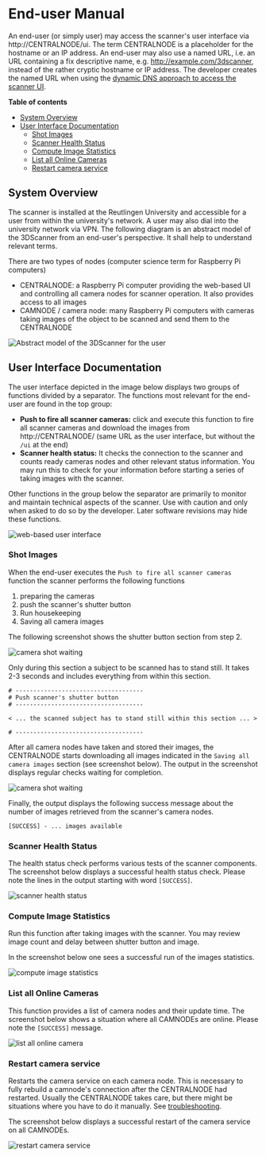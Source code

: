 # End-user Manual

An end-user (or simply user) may access the scanner's user interface via http://CENTRALNODE/ui. The term CENTRALNODE is a placeholder for the hostname or an IP address. An end-user may also use a named URL, i.e. an URL containing a fix descriptive name, e.g. http://example.com/3dscanner, instead of the rather cryptic hostname or IP address. The developer creates the named URL when using the [dynamic DNS approach to access the scanner UI](dyndns.md).

**Table of contents**

* [System Overview](#system-overview)
* [User Interface Documentation](#user-interface-documentation)
  * [Shot Images](#shot-images)
  * [Scanner Health Status](#scanner-health-status)
  * [Compute Image Statistics](#compute-image-statistics)
  * [List all Online Cameras](#list-all-online-cameras)
  * [Restart camera service](#restart-camera-service)

## System Overview

The scanner is installed at the Reutlingen University and accessible for a user from within the university's network. A user may also dial into the university network via VPN. The following diagram is an abstract model of the 3DScanner from an end-user's perspective. It shall help to understand relevant terms. 

There are two types of nodes (computer science term for Raspberry Pi computers)

* CENTRALNODE: a Raspberry Pi computer providing the web-based UI and controlling all camera nodes for scanner operation. It also provides access to all images
* CAMNODE / camera node: many Raspberry Pi computers with cameras taking images of the object to be scanned and send them to the CENTRALNODE

![ Abstract model of the 3DScanner for the user](http://www.plantuml.com/plantuml/png/9Scn3K8n30N0LM21k4X7pGOCW89jyICI9xAV1UE3H7N5dRlnID7qSJg07HSYR-_ox3ZoaQ7Eow26mciIY_AhEjNhZPkPEiqM-26BWsJVgyG_2Zxu0W00)


## User Interface Documentation

The user interface depicted in the image below displays two groups of functions divided by a separator. The functions most relevant for the end-user are found in the top group:

* **Push to fire all scanner cameras:** click and execute this function to fire all scanner cameras and download the images from http://CENTRALNODE/ (same URL as the user interface, but without the `/ui` at the end)
* **Scanner health status:** It checks the connection to the scanner and counts ready cameras nodes and other relevant status information. You may run this to check for your information before starting a series of taking images with the scanner.

Other functions in the group below the separator are primarily to monitor and maintain technical aspects of the scanner. Use with caution and only when asked to do so by the developer. Later software revisions may hide these functions.

![web-based user interface](images/scannerui.png)

### Shot Images

When the end-user executes the `Push to fire all scanner cameras` function the scanner performs the following functions

1. preparing the cameras 
1. push the scanner's shutter button
1. Run housekeeping
1. Saving all camera images

The following screenshot shows the shutter button section from step 2. 

![camera shot waiting](images/camshot_wait.png)

Only during this section a subject to be scanned has to stand still. It takes 2-3 seconds and includes everything from within this section. 

```
# ------------------------------------
# Push scanner's shutter button
# ------------------------------------

< ... the scanned subject has to stand still within this section ... >

# ------------------------------------
```

After all camera nodes have taken and stored their images, the CENTRALNODE starts downloading all images indicated in the `Saving all camera images` section (see screenshot below). The output in the screenshot displays regular checks waiting for completion.

![camera shot waiting](images/camshot_success.png)

Finally, the output displays the following success message about the number of images retrieved from the scanner's camera nodes.

```
[SUCCESS] - ... images available
```

### Scanner Health Status

The health status check performs various tests of the scanner components. The screenshot below displays a successful health status check. Please note the lines in the output starting with word `[SUCCESS]`.  

![scanner health status](images/health_status_success.png)

### Compute Image Statistics

Run this function after taking images with the scanner. You may review image count and delay between shutter button and image.

In the screenshot below one sees a successful run of the images statistics.

![compute image statistics](images/recent_shot_stats_success.png)

### List all Online Cameras

This function provides a list of camera nodes and their update time. The screenshot below shows a situation where all CAMNODEs are online. Please note the `[SUCCESS]` message.

![list all online camera](images/list_all_camnodes_online.png)

### Restart camera service

Restarts the camera service on each camera node. This is necessary to fully rebuild a camnode's connection after the CENTRALNODE had restarted. Usually the CENTRALNODE takes care, but there might be situations where you have to do it manually. See [troubleshooting](troubleshooting.md).

The screenshot below displays a successful restart of the camera service on all CAMNODEs.

![restart camera service](images/restart_camera_service_success.png)

